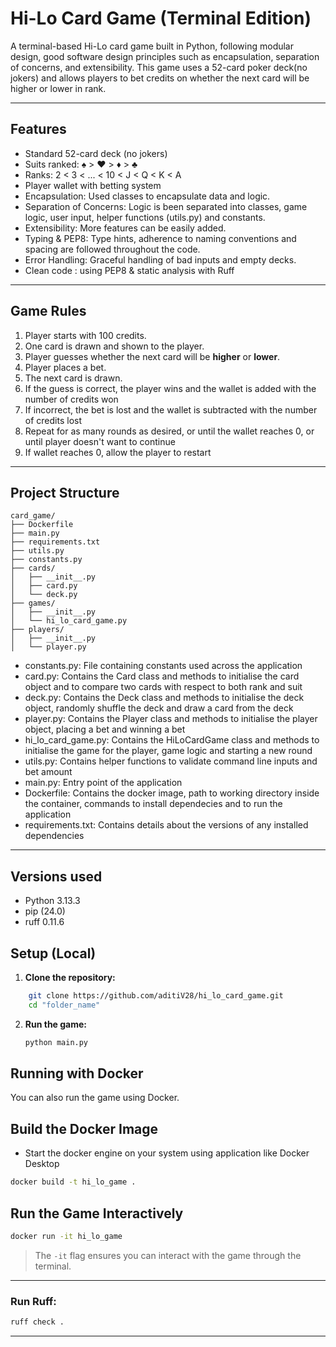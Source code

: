 # Hi-Lo Card Game (Terminal Edition)

A terminal-based Hi-Lo card game built in Python, following modular design, good software design principles such as encapsulation, separation of concerns, and extensibility. This game uses a 52-card poker deck(no jokers) and allows players to bet credits on whether the next card will be higher or lower in rank.

---

## Features

- Standard 52-card deck (no jokers)
- Suits ranked: ♠ > ♥ > ♦ > ♣
- Ranks: 2 < 3 < ... < 10 < J < Q < K < A
- Player wallet with betting system
- Encapsulation: Used classes to encapsulate data and logic.
- Separation of Concerns: Logic is been separated into classes, game logic, user input, helper functions (utils.py) and constants.
- Extensibility: More features can be easily added.
- Typing & PEP8: Type hints, adherence to naming conventions and spacing are followed throughout the code.
- Error Handling: Graceful handling of bad inputs and empty decks.
- Clean code : using PEP8 & static analysis with Ruff

---

## Game Rules

1. Player starts with 100 credits.
2. One card is drawn and shown to the player.
3. Player guesses whether the next card will be **higher** or **lower**.
4. Player places a bet.
5. The next card is drawn.
6. If the guess is correct, the player wins and the wallet is added with the number of credits won
7. If incorrect, the bet is lost and the wallet is subtracted with the number of credits lost
8. Repeat for as many rounds as desired, or until the wallet reaches 0, or until player doesn't want to continue
9. If wallet reaches 0, allow the player to restart

---

## Project Structure

```
card_game/
├── Dockerfile
├── main.py
├── requirements.txt
├── utils.py
├── constants.py
├── cards/
│   ├── __init__.py
│   ├── card.py
│   └── deck.py
├── games/
│   ├── __init__.py
│   └── hi_lo_card_game.py
├── players/
│   ├── __init__.py
│   └── player.py

```

- constants.py: File containing constants used across the application
- card.py: Contains the Card class and methods to initialise the card object and to compare two cards with respect to both rank and suit
- deck.py: Contains the Deck class and methods to initialise the deck object, randomly shuffle the deck and draw a card from the deck
- player.py: Contains the Player class and methods to initialise the player object, placing a bet and winning a bet
- hi_lo_card_game.py: Contains the HiLoCardGame class and methods to initialise the game for the player, game logic and  starting a new round
- utils.py: Contains helper functions to validate command line inputs and bet amount
- main.py: Entry point of the application
- Dockerfile: Contains the docker image, path to working directory inside the container, commands to install dependecies and to run the application
- requirements.txt: Contains details about the versions of any installed dependencies

---

## Versions used
- Python 3.13.3
- pip (24.0)
- ruff 0.11.6

## Setup (Local)

1. **Clone the repository:**
```bash
    git clone https://github.com/aditiV28/hi_lo_card_game.git
    cd "folder_name"
```

2. **Run the game:**

   ```bash
   python main.py
   ```

## Running with Docker

You can also run the game using Docker.

## Build the Docker Image

- Start the docker engine on your system using application like Docker Desktop

```bash
docker build -t hi_lo_game .
```

## Run the Game Interactively

```bash
docker run -it hi_lo_game
```

> The `-it` flag ensures you can interact with the game through the terminal.

---

### Run Ruff:

```bash
ruff check .
```

---
   
